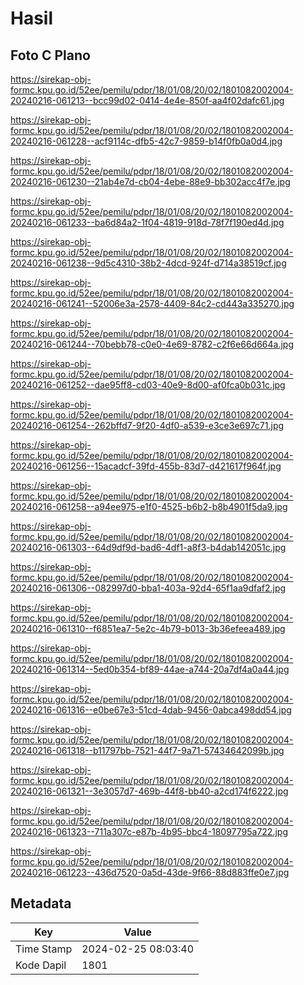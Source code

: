 # Hasil

## Foto C Plano

https://sirekap-obj-formc.kpu.go.id/52ee/pemilu/pdpr/18/01/08/20/02/1801082002004-20240216-061213--bcc99d02-0414-4e4e-850f-aa4f02dafc61.jpg

https://sirekap-obj-formc.kpu.go.id/52ee/pemilu/pdpr/18/01/08/20/02/1801082002004-20240216-061228--acf9114c-dfb5-42c7-9859-b14f0fb0a0d4.jpg

https://sirekap-obj-formc.kpu.go.id/52ee/pemilu/pdpr/18/01/08/20/02/1801082002004-20240216-061230--21ab4e7d-cb04-4ebe-88e9-bb302acc4f7e.jpg

https://sirekap-obj-formc.kpu.go.id/52ee/pemilu/pdpr/18/01/08/20/02/1801082002004-20240216-061233--ba6d84a2-1f04-4819-918d-78f7f190ed4d.jpg

https://sirekap-obj-formc.kpu.go.id/52ee/pemilu/pdpr/18/01/08/20/02/1801082002004-20240216-061238--9d5c4310-38b2-4dcd-924f-d714a38519cf.jpg

https://sirekap-obj-formc.kpu.go.id/52ee/pemilu/pdpr/18/01/08/20/02/1801082002004-20240216-061241--52006e3a-2578-4409-84c2-cd443a335270.jpg

https://sirekap-obj-formc.kpu.go.id/52ee/pemilu/pdpr/18/01/08/20/02/1801082002004-20240216-061244--70bebb78-c0e0-4e69-8782-c2f6e66d664a.jpg

https://sirekap-obj-formc.kpu.go.id/52ee/pemilu/pdpr/18/01/08/20/02/1801082002004-20240216-061252--dae95ff8-cd03-40e9-8d00-af0fca0b031c.jpg

https://sirekap-obj-formc.kpu.go.id/52ee/pemilu/pdpr/18/01/08/20/02/1801082002004-20240216-061254--262bffd7-9f20-4df0-a539-e3ce3e697c71.jpg

https://sirekap-obj-formc.kpu.go.id/52ee/pemilu/pdpr/18/01/08/20/02/1801082002004-20240216-061256--15acadcf-39fd-455b-83d7-d421617f964f.jpg

https://sirekap-obj-formc.kpu.go.id/52ee/pemilu/pdpr/18/01/08/20/02/1801082002004-20240216-061258--a94ee975-e1f0-4525-b6b2-b8b4901f5da9.jpg

https://sirekap-obj-formc.kpu.go.id/52ee/pemilu/pdpr/18/01/08/20/02/1801082002004-20240216-061303--64d9df9d-bad6-4df1-a8f3-b4dab142051c.jpg

https://sirekap-obj-formc.kpu.go.id/52ee/pemilu/pdpr/18/01/08/20/02/1801082002004-20240216-061306--082997d0-bba1-403a-92d4-65f1aa9dfaf2.jpg

https://sirekap-obj-formc.kpu.go.id/52ee/pemilu/pdpr/18/01/08/20/02/1801082002004-20240216-061310--f6851ea7-5e2c-4b79-b013-3b36efeea489.jpg

https://sirekap-obj-formc.kpu.go.id/52ee/pemilu/pdpr/18/01/08/20/02/1801082002004-20240216-061314--5ed0b354-bf89-44ae-a744-20a7df4a0a44.jpg

https://sirekap-obj-formc.kpu.go.id/52ee/pemilu/pdpr/18/01/08/20/02/1801082002004-20240216-061316--e0be67e3-51cd-4dab-9456-0abca498dd54.jpg

https://sirekap-obj-formc.kpu.go.id/52ee/pemilu/pdpr/18/01/08/20/02/1801082002004-20240216-061318--b11797bb-7521-44f7-9a71-57434642099b.jpg

https://sirekap-obj-formc.kpu.go.id/52ee/pemilu/pdpr/18/01/08/20/02/1801082002004-20240216-061321--3e3057d7-469b-44f8-bb40-a2cd174f6222.jpg

https://sirekap-obj-formc.kpu.go.id/52ee/pemilu/pdpr/18/01/08/20/02/1801082002004-20240216-061323--711a307c-e87b-4b95-bbc4-18097795a722.jpg

https://sirekap-obj-formc.kpu.go.id/52ee/pemilu/pdpr/18/01/08/20/02/1801082002004-20240216-061223--436d7520-0a5d-43de-9f66-88d883ffe0e7.jpg


## Metadata

| Key        | Value               |
| ---------- | ------------------- |
| Time Stamp | 2024-02-25 08:03:40 |
| Kode Dapil | 1801                |



